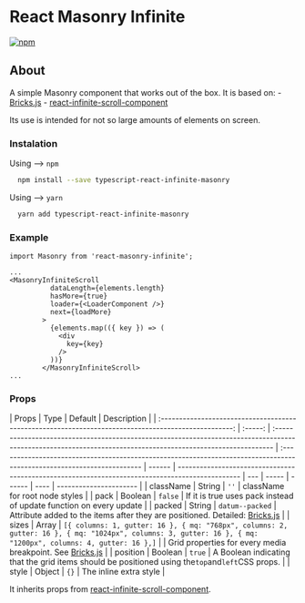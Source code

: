 # React Masonry Infinite

[![npm](https://img.shields.io/npm/dy/localeval.svg)](https://npmjs.com/react-masonry-infinite)

## About

A simple Masonry component that works out of the box. It is based on: - [Bricks.js](https://github.com/callmecavs/bricks.js) - [react-infinite-scroll-component](https://www.npmjs.com/package/react-infinite-scroll-component)

Its use is intended for not so large amounts of elements on screen.

### Instalation

Using --> `npm`

```sh
  npm install --save typescript-react-infinite-masonry
```

Using --> `yarn`

```sh
  yarn add typescript-react-infinite-masonry
```

### Example

```tsx
import Masonry from 'react-masonry-infinite';

...
<MasonryInfiniteScroll
          dataLength={elements.length}
          hasMore={true}
          loader={<LoaderComponent />}
          next={loadMore}
        >
          {elements.map(({ key }) => (
            <div
              key={key}
            />
          ))}
        </MasonryInfiniteScroll>
...
```

### Props

|                                                Props                                                 |  Type   | Default                                                                                                                                                      | Description                                                                                                            |
| :--------------------------------------------------------------------------------------------------: | :-----: | :----------------------------------------------------------------------------------------------------------------------------------------------------------- | :--------------------------------------------------------------------------------------------------------------------- | ------ | ----------------------------------------------------------------------------------------------- | --- | ----- | ------ | ---- | ---------------------- |
|                                              className                                               | String  | `''`                                                                                                                                                         | className for root node styles                                                                                         |
|                                                 pack                                                 | Boolean | `false`                                                                                                                                                      | If it is true uses pack instead of update function on every update                                                     |
|                                                packed                                                | String  | `datum--packed`                                                                                                                                              | Attribute added to the items after they are positioned. Detailed: [Bricks.js](https://github.com/callmecavs/bricks.js) |
|                                                sizes                                                 |  Array  | `[{ columns: 1, gutter: 16 }, { mq: "768px", columns: 2, gutter: 16 }, { mq: "1024px", columns: 3, gutter: 16 }, { mq: "1200px", columns: 4, gutter: 16 },]` |
| Grid properties for every media breakpoint. See [Bricks.js](https://github.com/callmecavs/bricks.js) |         | position                                                                                                                                                     | Boolean                                                                                                                | `true` | A Boolean indicating that the grid items should be positioned using the`top`and`left`CSS props. |     | style | Object | `{}` | The inline extra style |

It inherits props from [react-infinite-scroll-component](https://www.npmjs.com/package/react-infinite-scroll-component).
